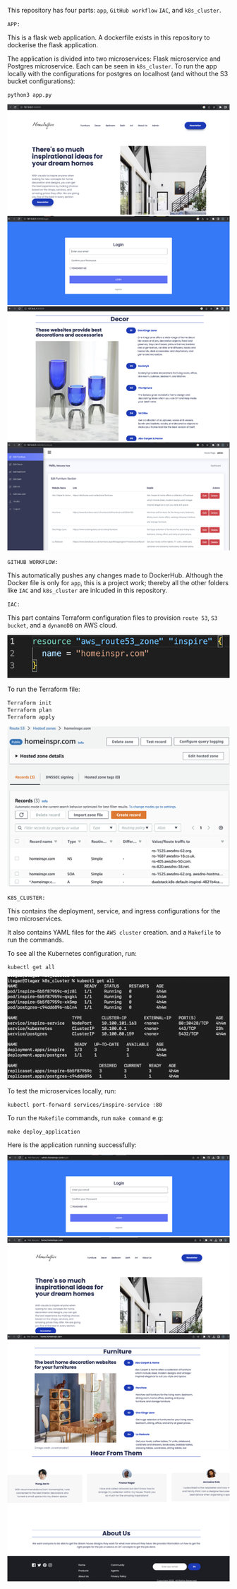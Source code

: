 This repository has four parts: `app`, `GitHub workflow` `IAC`, and `k8s_cluster`.


`APP:`

This is a flask web application. A dockerfile exists in this repository to dockerise the flask application.

The application is divided into two microservices: Flask microservice and Postgres microservice. Each can be seen in `k8s_cluster`.
To run the app locally with the configurations for postgres on localhost (and without the S3 bucket configurations):
```
python3 app.py
```

![Home](app/static/imgs/Readme/Home.png)
![Login](app/static/imgs/Readme/Login.png)
![Home Details](app/static/imgs/Readme/Home_details.png)
![Admin Page Details](app/static/imgs/Readme/Details.png)

`GITHUB WORKFLOW:`

This automatically pushes any changes made to DockerHub. Although the Docker file is only for `app`, this is a project work; thereby all the other folders like `IAC` and `k8s_cluster` are inlcuded in this repository.



`IAC:`

This part contains Terraform configuration files to provision `route 53`, `S3 bucket`, and a `dynamoDB` on AWS cloud.


![Route 53](app/static/imgs/Readme/TF.png)

To run the Terraform file:
```
Terraform init
Terraform plan
Terraform apply
```

![Route 53](app/static/imgs/Readme/TF_R53.png)


`K8S_CLUSTER:`

This contains the deployment, service, and ingress configurations for the two microservices.

It also contains YAML files for the `AWS cluster` creation. and a `Makefile` to run the commands.

To see all the Kubernetes configuration, run:
```
kubectl get all
```

![Kubernetes configuration](app/static/imgs/Readme/K8s.png)

To test the microservices locally, run:
```
kubectl port-forward services/inspire-service :80
```
To run the `Makefile` commands, run `make command` e.g:
```
make deploy_application
```

Here is the application running successfully:

![Admin](app/static/imgs/Readme/admin.png)
![Application](app/static/imgs/Readme/Final_Home.png)
![Application Home](app/static/imgs/Readme/Final_H_Details.png)
![About](app/static/imgs/Readme/About.png)